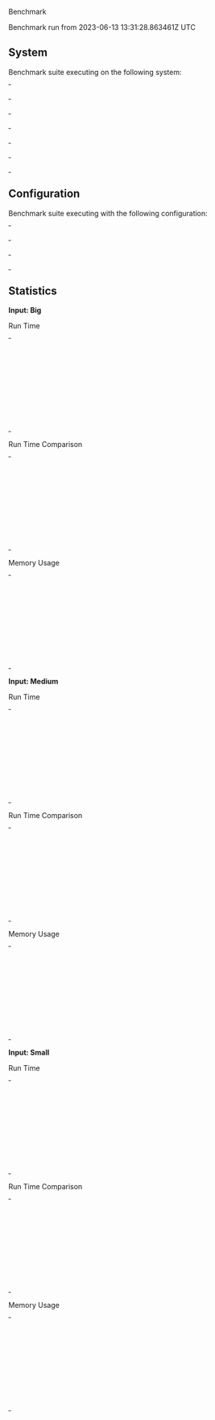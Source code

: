 Benchmark

Benchmark run from 2023-06-13 13:31:28.863461Z UTC

## System

Benchmark suite executing on the following system:

<table style="width: 1%">
  <tr>
    <th style="width: 1%; white-space: nowrap">Operating System</th>
    <td>Linux</td>
  </tr><tr>
    <th style="white-space: nowrap">CPU Information</th>
    <td style="white-space: nowrap">11th Gen Intel(R) Core(TM) i7-1165G7 @ 2.80GHz</td>
  </tr><tr>
    <th style="white-space: nowrap">Number of Available Cores</th>
    <td style="white-space: nowrap">8</td>
  </tr><tr>
    <th style="white-space: nowrap">Available Memory</th>
    <td style="white-space: nowrap">15.36 GB</td>
  </tr><tr>
    <th style="white-space: nowrap">Elixir Version</th>
    <td style="white-space: nowrap">1.14.4</td>
  </tr><tr>
    <th style="white-space: nowrap">Erlang Version</th>
    <td style="white-space: nowrap">24.3.4.7</td>
  </tr>
</table>

## Configuration

Benchmark suite executing with the following configuration:

<table style="width: 1%">
  <tr>
    <th style="width: 1%">:time</th>
    <td style="white-space: nowrap">5 s</td>
  </tr><tr>
    <th>:parallel</th>
    <td style="white-space: nowrap">1</td>
  </tr><tr>
    <th>:warmup</th>
    <td style="white-space: nowrap">2 s</td>
  </tr>
</table>

## Statistics



__Input: Big__

Run Time

<table style="width: 1%">
  <tr>
    <th>Name</th>
    <th style="text-align: right">IPS</th>
    <th style="text-align: right">Average</th>
    <th style="text-align: right">Devitation</th>
    <th style="text-align: right">Median</th>
    <th style="text-align: right">99th&nbsp;%</th>
  </tr>

  <tr>
    <td style="white-space: nowrap">Tail recursion</td>
    <td style="white-space: nowrap; text-align: right">11.39 K</td>
    <td style="white-space: nowrap; text-align: right">87.78 &micro;s</td>
    <td style="white-space: nowrap; text-align: right">&plusmn;21.40%</td>
    <td style="white-space: nowrap; text-align: right">83.02 &micro;s</td>
    <td style="white-space: nowrap; text-align: right">161.40 &micro;s</td>
  </tr>

  <tr>
    <td style="white-space: nowrap">Tail recursion + Enum.reverse</td>
    <td style="white-space: nowrap; text-align: right">9.03 K</td>
    <td style="white-space: nowrap; text-align: right">110.74 &micro;s</td>
    <td style="white-space: nowrap; text-align: right">&plusmn;34.07%</td>
    <td style="white-space: nowrap; text-align: right">99.49 &micro;s</td>
    <td style="white-space: nowrap; text-align: right">233.51 &micro;s</td>
  </tr>

  <tr>
    <td style="white-space: nowrap">Body recursion</td>
    <td style="white-space: nowrap; text-align: right">7.98 K</td>
    <td style="white-space: nowrap; text-align: right">125.38 &micro;s</td>
    <td style="white-space: nowrap; text-align: right">&plusmn;29.26%</td>
    <td style="white-space: nowrap; text-align: right">113.38 &micro;s</td>
    <td style="white-space: nowrap; text-align: right">265.89 &micro;s</td>
  </tr>

  <tr>
    <td style="white-space: nowrap">Enum.reduce</td>
    <td style="white-space: nowrap; text-align: right">7.43 K</td>
    <td style="white-space: nowrap; text-align: right">134.62 &micro;s</td>
    <td style="white-space: nowrap; text-align: right">&plusmn;38.09%</td>
    <td style="white-space: nowrap; text-align: right">121.39 &micro;s</td>
    <td style="white-space: nowrap; text-align: right">294.25 &micro;s</td>
  </tr>

  <tr>
    <td style="white-space: nowrap">Comprehension</td>
    <td style="white-space: nowrap; text-align: right">6.87 K</td>
    <td style="white-space: nowrap; text-align: right">145.54 &micro;s</td>
    <td style="white-space: nowrap; text-align: right">&plusmn;22.24%</td>
    <td style="white-space: nowrap; text-align: right">138.09 &micro;s</td>
    <td style="white-space: nowrap; text-align: right">286.68 &micro;s</td>
  </tr>

  <tr>
    <td style="white-space: nowrap">Enum.filter + Enum.reduce</td>
    <td style="white-space: nowrap; text-align: right">2.56 K</td>
    <td style="white-space: nowrap; text-align: right">391.11 &micro;s</td>
    <td style="white-space: nowrap; text-align: right">&plusmn;25.71%</td>
    <td style="white-space: nowrap; text-align: right">361.85 &micro;s</td>
    <td style="white-space: nowrap; text-align: right">799.04 &micro;s</td>
  </tr>

</table>


Run Time Comparison

<table style="width: 1%">
  <tr>
    <th>Name</th>
    <th style="text-align: right">IPS</th>
    <th style="text-align: right">Slower</th>
  <tr>
    <td style="white-space: nowrap">Tail recursion</td>
    <td style="white-space: nowrap;text-align: right">11.39 K</td>
    <td>&nbsp;</td>
  </tr>

  <tr>
    <td style="white-space: nowrap">Tail recursion + Enum.reverse</td>
    <td style="white-space: nowrap; text-align: right">9.03 K</td>
    <td style="white-space: nowrap; text-align: right">1.26x</td>
  </tr>

  <tr>
    <td style="white-space: nowrap">Body recursion</td>
    <td style="white-space: nowrap; text-align: right">7.98 K</td>
    <td style="white-space: nowrap; text-align: right">1.43x</td>
  </tr>

  <tr>
    <td style="white-space: nowrap">Enum.reduce</td>
    <td style="white-space: nowrap; text-align: right">7.43 K</td>
    <td style="white-space: nowrap; text-align: right">1.53x</td>
  </tr>

  <tr>
    <td style="white-space: nowrap">Comprehension</td>
    <td style="white-space: nowrap; text-align: right">6.87 K</td>
    <td style="white-space: nowrap; text-align: right">1.66x</td>
  </tr>

  <tr>
    <td style="white-space: nowrap">Enum.filter + Enum.reduce</td>
    <td style="white-space: nowrap; text-align: right">2.56 K</td>
    <td style="white-space: nowrap; text-align: right">4.46x</td>
  </tr>

</table>



Memory Usage

<table style="width: 1%">
  <tr>
    <th>Name</th>
    <th style="text-align: right">Average</th>
    <th style="text-align: right">Factor</th>
  </tr>
  <tr>
    <td style="white-space: nowrap">Tail recursion</td>
    <td style="white-space: nowrap">156.27 KB</td>
    <td>&nbsp;</td>
  </tr>
    <tr>
    <td style="white-space: nowrap">Tail recursion + Enum.reverse</td>
    <td style="white-space: nowrap">223.98 KB</td>
    <td>1.43x</td>
  </tr>
    <tr>
    <td style="white-space: nowrap">Body recursion</td>
    <td style="white-space: nowrap">156.27 KB</td>
    <td>1.0x</td>
  </tr>
    <tr>
    <td style="white-space: nowrap">Enum.reduce</td>
    <td style="white-space: nowrap">156.31 KB</td>
    <td>1.0x</td>
  </tr>
    <tr>
    <td style="white-space: nowrap">Comprehension</td>
    <td style="white-space: nowrap">223.98 KB</td>
    <td>1.43x</td>
  </tr>
    <tr>
    <td style="white-space: nowrap">Enum.filter + Enum.reduce</td>
    <td style="white-space: nowrap">312.58 KB</td>
    <td>2.0x</td>
  </tr>
</table>



__Input: Medium__

Run Time

<table style="width: 1%">
  <tr>
    <th>Name</th>
    <th style="text-align: right">IPS</th>
    <th style="text-align: right">Average</th>
    <th style="text-align: right">Devitation</th>
    <th style="text-align: right">Median</th>
    <th style="text-align: right">99th&nbsp;%</th>
  </tr>

  <tr>
    <td style="white-space: nowrap">Tail recursion</td>
    <td style="white-space: nowrap; text-align: right">118.21 K</td>
    <td style="white-space: nowrap; text-align: right">8.46 &micro;s</td>
    <td style="white-space: nowrap; text-align: right">&plusmn;148.60%</td>
    <td style="white-space: nowrap; text-align: right">7.60 &micro;s</td>
    <td style="white-space: nowrap; text-align: right">19.58 &micro;s</td>
  </tr>

  <tr>
    <td style="white-space: nowrap">Tail recursion + Enum.reverse</td>
    <td style="white-space: nowrap; text-align: right">98.04 K</td>
    <td style="white-space: nowrap; text-align: right">10.20 &micro;s</td>
    <td style="white-space: nowrap; text-align: right">&plusmn;47.47%</td>
    <td style="white-space: nowrap; text-align: right">9.13 &micro;s</td>
    <td style="white-space: nowrap; text-align: right">23.35 &micro;s</td>
  </tr>

  <tr>
    <td style="white-space: nowrap">Enum.reduce</td>
    <td style="white-space: nowrap; text-align: right">79.91 K</td>
    <td style="white-space: nowrap; text-align: right">12.51 &micro;s</td>
    <td style="white-space: nowrap; text-align: right">&plusmn;42.59%</td>
    <td style="white-space: nowrap; text-align: right">11.58 &micro;s</td>
    <td style="white-space: nowrap; text-align: right">25.86 &micro;s</td>
  </tr>

  <tr>
    <td style="white-space: nowrap">Body recursion</td>
    <td style="white-space: nowrap; text-align: right">75.09 K</td>
    <td style="white-space: nowrap; text-align: right">13.32 &micro;s</td>
    <td style="white-space: nowrap; text-align: right">&plusmn;44.49%</td>
    <td style="white-space: nowrap; text-align: right">12.23 &micro;s</td>
    <td style="white-space: nowrap; text-align: right">26.30 &micro;s</td>
  </tr>

  <tr>
    <td style="white-space: nowrap">Comprehension</td>
    <td style="white-space: nowrap; text-align: right">72.37 K</td>
    <td style="white-space: nowrap; text-align: right">13.82 &micro;s</td>
    <td style="white-space: nowrap; text-align: right">&plusmn;55.39%</td>
    <td style="white-space: nowrap; text-align: right">12.45 &micro;s</td>
    <td style="white-space: nowrap; text-align: right">30.57 &micro;s</td>
  </tr>

  <tr>
    <td style="white-space: nowrap">Enum.filter + Enum.reduce</td>
    <td style="white-space: nowrap; text-align: right">24.67 K</td>
    <td style="white-space: nowrap; text-align: right">40.53 &micro;s</td>
    <td style="white-space: nowrap; text-align: right">&plusmn;32.78%</td>
    <td style="white-space: nowrap; text-align: right">36.28 &micro;s</td>
    <td style="white-space: nowrap; text-align: right">88.68 &micro;s</td>
  </tr>

</table>


Run Time Comparison

<table style="width: 1%">
  <tr>
    <th>Name</th>
    <th style="text-align: right">IPS</th>
    <th style="text-align: right">Slower</th>
  <tr>
    <td style="white-space: nowrap">Tail recursion</td>
    <td style="white-space: nowrap;text-align: right">118.21 K</td>
    <td>&nbsp;</td>
  </tr>

  <tr>
    <td style="white-space: nowrap">Tail recursion + Enum.reverse</td>
    <td style="white-space: nowrap; text-align: right">98.04 K</td>
    <td style="white-space: nowrap; text-align: right">1.21x</td>
  </tr>

  <tr>
    <td style="white-space: nowrap">Enum.reduce</td>
    <td style="white-space: nowrap; text-align: right">79.91 K</td>
    <td style="white-space: nowrap; text-align: right">1.48x</td>
  </tr>

  <tr>
    <td style="white-space: nowrap">Body recursion</td>
    <td style="white-space: nowrap; text-align: right">75.09 K</td>
    <td style="white-space: nowrap; text-align: right">1.57x</td>
  </tr>

  <tr>
    <td style="white-space: nowrap">Comprehension</td>
    <td style="white-space: nowrap; text-align: right">72.37 K</td>
    <td style="white-space: nowrap; text-align: right">1.63x</td>
  </tr>

  <tr>
    <td style="white-space: nowrap">Enum.filter + Enum.reduce</td>
    <td style="white-space: nowrap; text-align: right">24.67 K</td>
    <td style="white-space: nowrap; text-align: right">4.79x</td>
  </tr>

</table>



Memory Usage

<table style="width: 1%">
  <tr>
    <th>Name</th>
    <th style="text-align: right">Average</th>
    <th style="text-align: right">Factor</th>
  </tr>
  <tr>
    <td style="white-space: nowrap">Tail recursion</td>
    <td style="white-space: nowrap">15.64 KB</td>
    <td>&nbsp;</td>
  </tr>
    <tr>
    <td style="white-space: nowrap">Tail recursion + Enum.reverse</td>
    <td style="white-space: nowrap">20.05 KB</td>
    <td>1.28x</td>
  </tr>
    <tr>
    <td style="white-space: nowrap">Enum.reduce</td>
    <td style="white-space: nowrap">15.69 KB</td>
    <td>1.0x</td>
  </tr>
    <tr>
    <td style="white-space: nowrap">Body recursion</td>
    <td style="white-space: nowrap">15.64 KB</td>
    <td>1.0x</td>
  </tr>
    <tr>
    <td style="white-space: nowrap">Comprehension</td>
    <td style="white-space: nowrap">20.05 KB</td>
    <td>1.28x</td>
  </tr>
    <tr>
    <td style="white-space: nowrap">Enum.filter + Enum.reduce</td>
    <td style="white-space: nowrap">31.33 KB</td>
    <td>2.0x</td>
  </tr>
</table>



__Input: Small__

Run Time

<table style="width: 1%">
  <tr>
    <th>Name</th>
    <th style="text-align: right">IPS</th>
    <th style="text-align: right">Average</th>
    <th style="text-align: right">Devitation</th>
    <th style="text-align: right">Median</th>
    <th style="text-align: right">99th&nbsp;%</th>
  </tr>

  <tr>
    <td style="white-space: nowrap">Tail recursion + Enum.reverse</td>
    <td style="white-space: nowrap; text-align: right">861.95 K</td>
    <td style="white-space: nowrap; text-align: right">1.16 &micro;s</td>
    <td style="white-space: nowrap; text-align: right">&plusmn;2058.55%</td>
    <td style="white-space: nowrap; text-align: right">0.97 &micro;s</td>
    <td style="white-space: nowrap; text-align: right">2.23 &micro;s</td>
  </tr>

  <tr>
    <td style="white-space: nowrap">Tail recursion</td>
    <td style="white-space: nowrap; text-align: right">841.57 K</td>
    <td style="white-space: nowrap; text-align: right">1.19 &micro;s</td>
    <td style="white-space: nowrap; text-align: right">&plusmn;2408.88%</td>
    <td style="white-space: nowrap; text-align: right">0.95 &micro;s</td>
    <td style="white-space: nowrap; text-align: right">2.84 &micro;s</td>
  </tr>

  <tr>
    <td style="white-space: nowrap">Body recursion</td>
    <td style="white-space: nowrap; text-align: right">657.56 K</td>
    <td style="white-space: nowrap; text-align: right">1.52 &micro;s</td>
    <td style="white-space: nowrap; text-align: right">&plusmn;1390.58%</td>
    <td style="white-space: nowrap; text-align: right">1.27 &micro;s</td>
    <td style="white-space: nowrap; text-align: right">3.13 &micro;s</td>
  </tr>

  <tr>
    <td style="white-space: nowrap">Enum.reduce</td>
    <td style="white-space: nowrap; text-align: right">592.90 K</td>
    <td style="white-space: nowrap; text-align: right">1.69 &micro;s</td>
    <td style="white-space: nowrap; text-align: right">&plusmn;1481.70%</td>
    <td style="white-space: nowrap; text-align: right">1.37 &micro;s</td>
    <td style="white-space: nowrap; text-align: right">3.63 &micro;s</td>
  </tr>

  <tr>
    <td style="white-space: nowrap">Comprehension</td>
    <td style="white-space: nowrap; text-align: right">544.87 K</td>
    <td style="white-space: nowrap; text-align: right">1.84 &micro;s</td>
    <td style="white-space: nowrap; text-align: right">&plusmn;1178.60%</td>
    <td style="white-space: nowrap; text-align: right">1.52 &micro;s</td>
    <td style="white-space: nowrap; text-align: right">4.07 &micro;s</td>
  </tr>

  <tr>
    <td style="white-space: nowrap">Enum.filter + Enum.reduce</td>
    <td style="white-space: nowrap; text-align: right">223.57 K</td>
    <td style="white-space: nowrap; text-align: right">4.47 &micro;s</td>
    <td style="white-space: nowrap; text-align: right">&plusmn;264.75%</td>
    <td style="white-space: nowrap; text-align: right">3.93 &micro;s</td>
    <td style="white-space: nowrap; text-align: right">8.87 &micro;s</td>
  </tr>

</table>


Run Time Comparison

<table style="width: 1%">
  <tr>
    <th>Name</th>
    <th style="text-align: right">IPS</th>
    <th style="text-align: right">Slower</th>
  <tr>
    <td style="white-space: nowrap">Tail recursion + Enum.reverse</td>
    <td style="white-space: nowrap;text-align: right">861.95 K</td>
    <td>&nbsp;</td>
  </tr>

  <tr>
    <td style="white-space: nowrap">Tail recursion</td>
    <td style="white-space: nowrap; text-align: right">841.57 K</td>
    <td style="white-space: nowrap; text-align: right">1.02x</td>
  </tr>

  <tr>
    <td style="white-space: nowrap">Body recursion</td>
    <td style="white-space: nowrap; text-align: right">657.56 K</td>
    <td style="white-space: nowrap; text-align: right">1.31x</td>
  </tr>

  <tr>
    <td style="white-space: nowrap">Enum.reduce</td>
    <td style="white-space: nowrap; text-align: right">592.90 K</td>
    <td style="white-space: nowrap; text-align: right">1.45x</td>
  </tr>

  <tr>
    <td style="white-space: nowrap">Comprehension</td>
    <td style="white-space: nowrap; text-align: right">544.87 K</td>
    <td style="white-space: nowrap; text-align: right">1.58x</td>
  </tr>

  <tr>
    <td style="white-space: nowrap">Enum.filter + Enum.reduce</td>
    <td style="white-space: nowrap; text-align: right">223.57 K</td>
    <td style="white-space: nowrap; text-align: right">3.86x</td>
  </tr>

</table>



Memory Usage

<table style="width: 1%">
  <tr>
    <th>Name</th>
    <th style="text-align: right">Average</th>
    <th style="text-align: right">Factor</th>
  </tr>
  <tr>
    <td style="white-space: nowrap">Tail recursion + Enum.reverse</td>
    <td style="white-space: nowrap">1.88 KB</td>
    <td>&nbsp;</td>
  </tr>
    <tr>
    <td style="white-space: nowrap">Tail recursion</td>
    <td style="white-space: nowrap">1.58 KB</td>
    <td>0.84x</td>
  </tr>
    <tr>
    <td style="white-space: nowrap">Body recursion</td>
    <td style="white-space: nowrap">1.58 KB</td>
    <td>0.84x</td>
  </tr>
    <tr>
    <td style="white-space: nowrap">Enum.reduce</td>
    <td style="white-space: nowrap">1.63 KB</td>
    <td>0.87x</td>
  </tr>
    <tr>
    <td style="white-space: nowrap">Comprehension</td>
    <td style="white-space: nowrap">1.88 KB</td>
    <td>1.0x</td>
  </tr>
    <tr>
    <td style="white-space: nowrap">Enum.filter + Enum.reduce</td>
    <td style="white-space: nowrap">3.20 KB</td>
    <td>1.71x</td>
  </tr>
</table>